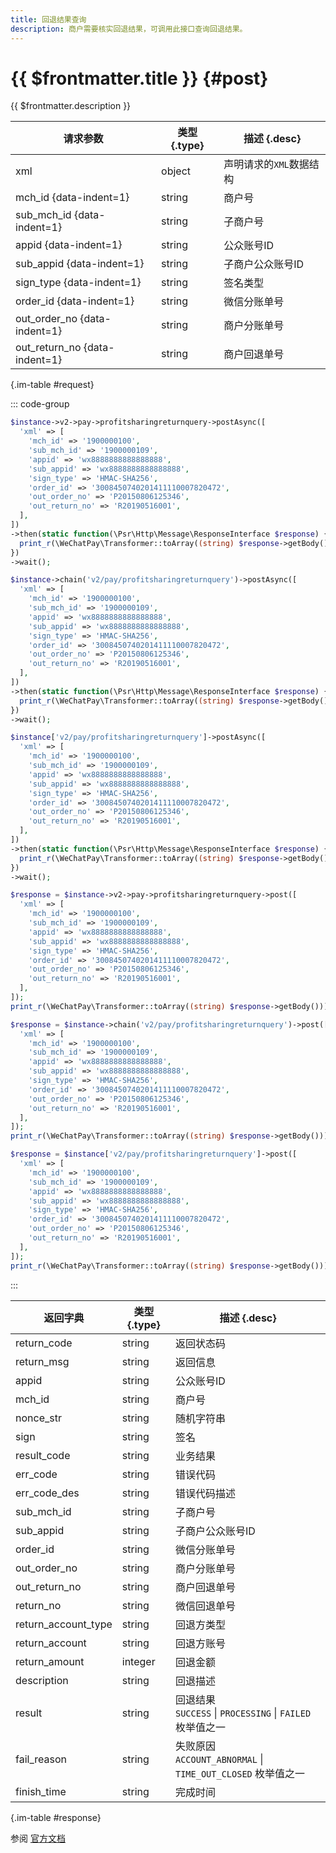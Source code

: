 ```yaml
---
title: 回退结果查询
description: 商户需要核实回退结果，可调用此接口查询回退结果。
---
```


# {{ $frontmatter.title }} {#post}

{{ $frontmatter.description }}

| 请求参数 | 类型 {.type} | 描述 {.desc}
| --- | --- | ---
| xml | object | 声明请求的`XML`数据结构
| mch_id {data-indent=1} | string | 商户号
| sub_mch_id {data-indent=1} | string | 子商户号
| appid {data-indent=1} | string | 公众账号ID
| sub_appid {data-indent=1} | string | 子商户公众账号ID
| sign_type {data-indent=1} | string | 签名类型
| order_id {data-indent=1} | string | 微信分账单号
| out_order_no {data-indent=1} | string | 商户分账单号
| out_return_no {data-indent=1} | string | 商户回退单号

{.im-table #request}

::: code-group

```php [异步纯链式]
$instance->v2->pay->profitsharingreturnquery->postAsync([
  'xml' => [
    'mch_id' => '1900000100',
    'sub_mch_id' => '1900000109',
    'appid' => 'wx8888888888888888',
    'sub_appid' => 'wx8888888888888888',
    'sign_type' => 'HMAC-SHA256',
    'order_id' => '3008450740201411110007820472',
    'out_order_no' => 'P20150806125346',
    'out_return_no' => 'R20190516001',
  ],
])
->then(static function(\Psr\Http\Message\ResponseInterface $response) {
  print_r(\WeChatPay\Transformer::toArray((string) $response->getBody()));
})
->wait();
```

```php [异步声明式]
$instance->chain('v2/pay/profitsharingreturnquery')->postAsync([
  'xml' => [
    'mch_id' => '1900000100',
    'sub_mch_id' => '1900000109',
    'appid' => 'wx8888888888888888',
    'sub_appid' => 'wx8888888888888888',
    'sign_type' => 'HMAC-SHA256',
    'order_id' => '3008450740201411110007820472',
    'out_order_no' => 'P20150806125346',
    'out_return_no' => 'R20190516001',
  ],
])
->then(static function(\Psr\Http\Message\ResponseInterface $response) {
  print_r(\WeChatPay\Transformer::toArray((string) $response->getBody()));
})
->wait();
```

```php [异步属性式]
$instance['v2/pay/profitsharingreturnquery']->postAsync([
  'xml' => [
    'mch_id' => '1900000100',
    'sub_mch_id' => '1900000109',
    'appid' => 'wx8888888888888888',
    'sub_appid' => 'wx8888888888888888',
    'sign_type' => 'HMAC-SHA256',
    'order_id' => '3008450740201411110007820472',
    'out_order_no' => 'P20150806125346',
    'out_return_no' => 'R20190516001',
  ],
])
->then(static function(\Psr\Http\Message\ResponseInterface $response) {
  print_r(\WeChatPay\Transformer::toArray((string) $response->getBody()));
})
->wait();
```

```php [同步纯链式]
$response = $instance->v2->pay->profitsharingreturnquery->post([
  'xml' => [
    'mch_id' => '1900000100',
    'sub_mch_id' => '1900000109',
    'appid' => 'wx8888888888888888',
    'sub_appid' => 'wx8888888888888888',
    'sign_type' => 'HMAC-SHA256',
    'order_id' => '3008450740201411110007820472',
    'out_order_no' => 'P20150806125346',
    'out_return_no' => 'R20190516001',
  ],
]);
print_r(\WeChatPay\Transformer::toArray((string) $response->getBody()));
```

```php [同步声明式]
$response = $instance->chain('v2/pay/profitsharingreturnquery')->post([
  'xml' => [
    'mch_id' => '1900000100',
    'sub_mch_id' => '1900000109',
    'appid' => 'wx8888888888888888',
    'sub_appid' => 'wx8888888888888888',
    'sign_type' => 'HMAC-SHA256',
    'order_id' => '3008450740201411110007820472',
    'out_order_no' => 'P20150806125346',
    'out_return_no' => 'R20190516001',
  ],
]);
print_r(\WeChatPay\Transformer::toArray((string) $response->getBody()));
```

```php [同步属性式]
$response = $instance['v2/pay/profitsharingreturnquery']->post([
  'xml' => [
    'mch_id' => '1900000100',
    'sub_mch_id' => '1900000109',
    'appid' => 'wx8888888888888888',
    'sub_appid' => 'wx8888888888888888',
    'sign_type' => 'HMAC-SHA256',
    'order_id' => '3008450740201411110007820472',
    'out_order_no' => 'P20150806125346',
    'out_return_no' => 'R20190516001',
  ],
]);
print_r(\WeChatPay\Transformer::toArray((string) $response->getBody()));
```

:::

| 返回字典 | 类型 {.type} | 描述 {.desc}
| --- | --- | ---
| return_code | string | 返回状态码
| return_msg | string | 返回信息
| appid | string | 公众账号ID
| mch_id | string | 商户号
| nonce_str | string | 随机字符串
| sign | string | 签名
| result_code | string | 业务结果
| err_code | string | 错误代码
| err_code_des | string | 错误代码描述
| sub_mch_id | string | 子商户号
| sub_appid | string | 子商户公众账号ID
| order_id | string | 微信分账单号
| out_order_no | string | 商户分账单号
| out_return_no | string | 商户回退单号
| return_no | string | 微信回退单号
| return_account_type | string | 回退方类型
| return_account | string | 回退方账号
| return_amount | integer | 回退金额
| description | string | 回退描述
| result | string | 回退结果<br/>`SUCCESS` \| `PROCESSING` \| `FAILED` 枚举值之一
| fail_reason | string | 失败原因<br/>`ACCOUNT_ABNORMAL` \| `TIME_OUT_CLOSED` 枚举值之一
| finish_time | string | 完成时间

{.im-table #response}

参阅 [官方文档](https://pay.weixin.qq.com/wiki/doc/api/allocation_sp.php?chapter=25_8&index=10)

